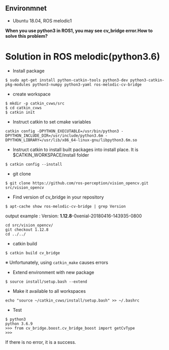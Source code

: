 ## Environmnet

- Ubuntu 18.04, ROS melodic1

**When you use python3 in ROS1, you may see cv_bridge error.How to solve this problem?**

# Solution in ROS melodic(python3.6)

- Install package
```
$ sudo apt-get install python-catkin-tools python3-dev python3-catkin-pkg-modules python3-numpy python3-yaml ros-melodic-cv-bridge
```


- create workspace
```
$ mkdir -p catkin_cvws/src
$ cd catkin_cvws
$ catkin init
```

- Instruct catkin to set cmake variables
```
catkin config -DPYTHON_EXECUTABLE=/usr/bin/python3 -DPYTHON_INCLUDE_DIR=/usr/include/python3.6m -DPYTHON_LIBRARY=/usr/lib/x86_64-linux-gnu/libpython3.6m.so
```

- Instruct catkin to install built packages into install place. It is $CATKIN_WORKSPACE/install folder
```
$ catkin config --install
```

- git clone
```
$ git clone https://github.com/ros-perception/vision_opencv.git src/vision_opencv
```

- Find version of cv_bridge in your repository
```
$ apt-cache show ros-melodic-cv-bridge | grep Version
```
output example : Version: **1.12.8**-0xenial-20180416-143935-0800

```
cd src/vision_opencv/
git checkout 1.12.8
cd ../../
```
- catkin build
```
$ catkin build cv_bridge
```
※ Unfortunately, using ```catkin_make``` causes errors

- Extend environment with new package
```
$ source install/setup.bash --extend
```
- Make it available to all workspaces
```
echo "source ~/catkin_cvws/install/setup.bash" >> ~/.bashrc
```
- Test
```
$ python3
python 3.6.9
>>> from cv_bridge.boost.cv_bridge_boost import getCvType
>>>
```

If there is no error, it is a success.
